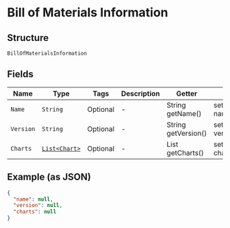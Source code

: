 
# Bill of Materials Information

## Structure

`BillOfMaterialsInformation`

## Fields

| Name | Type | Tags | Description | Getter | Setter |
|  --- | --- | --- | --- | --- | --- |
| `Name` | `String` | Optional | - | String getName() | setName(String name) |
| `Version` | `String` | Optional | - | String getVersion() | setVersion(String version) |
| `Charts` | [`List<Chart>`](../../doc/models/chart.md) | Optional | - | List<Chart> getCharts() | setCharts(List<Chart> charts) |

## Example (as JSON)

```json
{
  "name": null,
  "version": null,
  "charts": null
}
```

